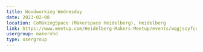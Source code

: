 ```yaml
---
title: Woodworking Wednesday
date: 2023-02-08
location: CoMakingSpace (Makerspace Heidelberg), Heidelberg
link: https://www.meetup.com/Heidelberg-Makers-Meetup/events/wqgjssyfcdblb/
usergroup: makershd
type: usergroup
---
```

